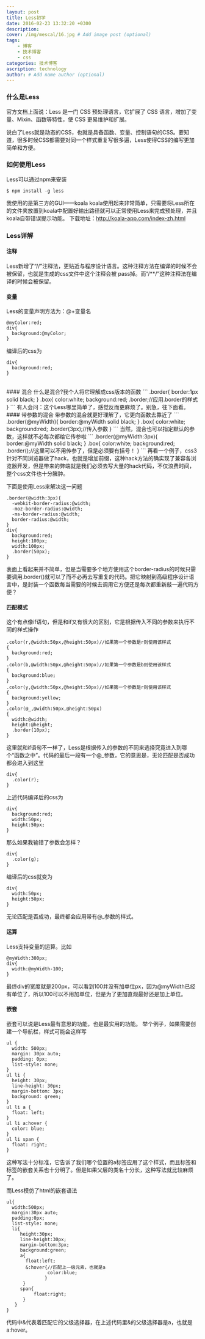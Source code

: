 ```yaml
---
layout: post
title: Less初学
date: 2016-02-23 13:32:20 +0300
description: 
cover: /img/mescal/16.jpg # Add image post (optional)
tags: 
    - 博客
    - 技术博客
    - css
categories: 技术博客
ascription: technology
author: # Add name author (optional)
---
```

### 什么是Less
官方文档上面说：Less 是一门 CSS 预处理语言，它扩展了 CSS 语言，增加了变量、Mixin、函数等特性，使 CSS 更易维护和扩展。

说白了Less就是动态的CSS，也就是具备函数、变量、控制语句的CSS。要知道，很多时候CSS都需要对同一个样式重复写很多遍，Less使得CSS的编写更加简单和方便。
<br>
### 如何使用Less
Less可以通过npm来安装
```
$ npm install -g less
```
我使用的是第三方的GUI——koala
koala使用起来非常简单，只需要将Less所在的文件夹放置到koala中配置好输出路径就可以正常使用Less来完成预处理，并且koala自带错误提示功能。
下载地址：http://koala-app.com/index-zh.html
### Less详解
#### 注释
Less新增了“//”注释法，更贴近与程序设计语言。这种注释方法在编译的时候不会被保留，也就是生成的css文件中这个注释会被 pass掉。而“/**/”这种注释法在编译的时候会被保留。
<br>
#### 变量
Less的变量声明方法为：@+变量名
```
@myColor:red;
div{
  background:@myColor;
}
```
编译后的css为
```
div{
  background:red;
}
```
<br>
#### 混合
什么是混合?我个人将它理解成css版本的函数
```
.border{
  border:1px solid black;
}
.box{
  color:white;
  background:red;
  .border;//应用.border的样式  
}
```
有人会问：这个Less哪里简单了，感觉反而更麻烦了。别急，往下面看。
<br>
#### 带参数的混合
带参数的混合就更好理解了，它更向函数去靠近了
```
.border(@myWidth){
  border:@myWidth solid black;
}
.box{
  color:white;
  background:red;
  .border(3px);//传入参数
}
```
当然，混合也可以指定默认的参数，这样就不必每次都给它传参啦
```
.border(@myWidth:3px){
  border:@myWidth solid black;
}
.box{
  color:white;
  background:red;
  .border();//这里可以不用传参了，但是必须要有括号！
}
```
再看一个例子，css3针对不同浏览器做了hack，也就是增加前缀，这种hack方法的确实现了兼容各浏览器开发，但是带来的弊端就是我们必须去写大量的hack代码，不仅浪费时间，整个css文件也十分臃肿。

下面是使用Less来解决这一问题
```
.border(@width:3px){
  -webkit-border-radius:@width;
  -moz-border-radius:@width;
  -ms-border-radius:@width;
  border-radius:@width;
}
div{
  background:red;
  height:100px;
  width:100px;
  .border(50px);
}
```
表面上看起来并不简单，但是当需要多个地方使用这个border-radius的时候只需要调用.border()就可以了而不必再去写重复的代码。把它映射到高级程序设计语言中，是封装一个函数每当需要的时候去调用它方便还是每次都重新敲一遍代码方便？
<br>
#### 匹配模式
这个有点像if语句，但是和if又有很大的区别，它是根据传入不同的参数来执行不同的样式操作
```
.color(r,@width:50px,@height:50px)//如果第一个参数是r则使用该样式
{
  background:red;
}
.color(b,@width:50px,@height:50px)//如果第一个参数是b则使用该样式
{
  background:blue;
}
.color(y,@width:50px,@height:50px)//如果第一个参数是r则使用该样式
{
  background:yellow;
}
.color(@_,@width:50px,@height:50px)
{
  width:@width;
  height:@height;
  .border(10px);
}
```
这里就和if语句不一样了，Less是根据传入的参数的不同来选择究竟进入到哪个“函数之中”。代码的最后一段有一个@_参数，它的意思是，无论匹配是否成功都会进入到这里
```
div{
  .color(r);
}
```
上述代码编译后的css为
```
div{
  background:red;
  width:50px;
  height:50px;
}
```
那么如果我输错了参数会怎样？
```
div{
  .color(g);
}
```
编译后的css就变为
```
div{
  width:50px;
  height:50px;
}
```
无论匹配是否成功，最终都会应用带有@_参数的样式。
<br>
#### 运算
Less支持变量的运算。比如
```
@myWidth:300px;
div{
  width:@myWidth-100;
}
```
最终div的宽度就是200px，可以看到100并没有加单位px，因为@myWidth已经有单位了，所以100可以不用加单位，但是为了更加直观最好还是加上单位。
<br>
#### 嵌套
嵌套可以说是Less最有意思的功能，也是最实用的功能。
举个例子，如果需要创建一个导航栏，样式可能会这样写
```
ul {
  width: 500px;
  margin: 30px auto;
  padding: 0px;
  list-style: none;
}
ul li {
  height: 30px;
  line-height: 30px;
  margin-bottom: 3px;
  background: green;
}
ul li a {
  float: left;
}
ul li a:hover {
  color: blue;
}
ul li span {
  float: right;
}
```
这种写法十分标准，它告诉了我们哪个位置的a标签应用了这个样式，而且标签和标签的嵌套关系也十分明了。但是如果父层的类名十分长，这种写法就比较麻烦了。

而Less模仿了html的嵌套语法
```
ul{
  width:500px;
  margin:30px auto;
  padding:0px;
  list-style: none;
  li{
     height:30px;
     line-height:30px;
     margin-bottom:3px;
     background:green;
     a{
       float:left;
       &:hover{//匹配上一级元素，也就是a
               color:blue;
              }
      }
     span{
          float:right;
      }
   }
}
```
代码中&代表着匹配它的父级选择器，在上述代码里&的父级选择器是a，也就是a:hover。